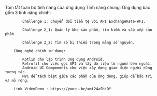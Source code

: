Tóm tắt toàn bộ tính năng của ứng dụng
    Tính năng chung:
        Ứng dụng bao gồm 3 tính năng chính:
        
            Challenge 1: Chuyển đổi tiền tệ với API ExchangeRate-API.
            
            Challenge 2_1: Quản lý kho sản phẩm, tìm kiếm và sắp xếp sản phẩm.
            
            Challenge 2_2: Tìm số bị thiếu trong mảng số nguyên.
            
        Công nghệ chính sử dụng:
            
            Kotlin cho lập trình ứng dụng Android.
            Retrofit cho việc gọi API và lấy dữ liệu từ nguồn bên ngoài.
            Android UI Components cho việc xây dựng giao diện người dùng tương tác.
            MVC để tách biệt giữa các phần của ứng dụng, giúp dễ bảo trì và mở rộng.

        Link VideoDemo : https://youtu.be/xmt24aSbkOY 
